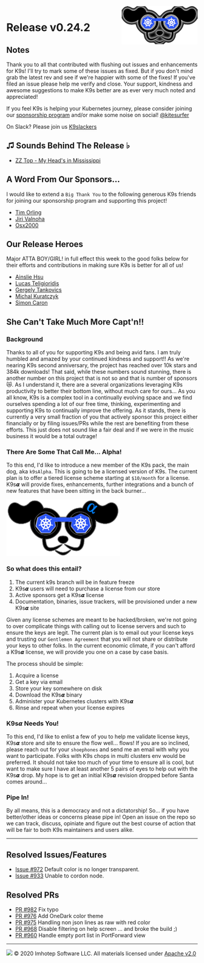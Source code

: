 <img src="https://raw.githubusercontent.com/derailed/k9s/master/assets/k9s_small.png" align="right" width="200" height="auto"/>

# Release v0.24.2

## Notes

Thank you to all that contributed with flushing out issues and enhancements for K9s! I'll try to mark some of these issues as fixed. But if you don't mind grab the latest rev and see if we're happier with some of the fixes! If you've filed an issue please help me verify and close. Your support, kindness and awesome suggestions to make K9s better are as ever very much noted and appreciated!

If you feel K9s is helping your Kubernetes journey, please consider joining our [sponsorship program](https://github.com/sponsors/derailed) and/or make some noise on social! [@kitesurfer](https://twitter.com/kitesurfer)

On Slack? Please join us [K9slackers](https://join.slack.com/t/k9sers/shared_invite/enQtOTA5MDEyNzI5MTU0LWQ1ZGI3MzliYzZhZWEyNzYxYzA3NjE0YTk1YmFmNzViZjIyNzhkZGI0MmJjYzhlNjdlMGJhYzE2ZGU1NjkyNTM)

## ♫ Sounds Behind The Release ♭

* [ZZ Top - My Head's in Mississippi](https://www.youtube.com/watch?v=Gp2PosHepzg)

## A Word From Our Sponsors...

I would like to extend a `Big Thank You` to the following generous K9s friends for joining our sponsorship program and supporting this project!

* [Tim Orling](https://github.com/moto-timo)
* [Jiri Valnoha](https://github.com/waldauf)
* [Osx2000](https://github.com/osx2000)

## Our Release Heroes

Major ATTA BOY/GIRL! in full effect this week to the good folks below for their efforts and contributions in making sure K9s is better for all of us!

* [Ainslie Hsu](https://github.com/ainslie-hsu)
* [Lucas Teligioridis](https://github.com/lucasteligioridis)
* [Gergely Tankovics](https://github.com/gtankovics)
* [Michal Kuratczyk](https://github.com/mkuratczyk)
* [Simon Caron](https://github.com/simoncaron)

## She Can't Take Much More Capt'n!!

### Background

Thanks to all of you for supporting K9s and being avid fans. I am truly humbled and amazed by your continued kindness and support!! As we're nearing K9s second anniversary, the project has reached over 10k stars and 384k downloads! That said, while these numbers sound stunning, there is another number on this project that is not so and that is number of sponsors 😿.
As I understand it, there are a several organizations leveraging K9s productivity to better their bottom line, without much care for ours...
As you all know, K9s is a complex tool in a continually evolving space and we find ourselves spending a lot of our free time, thinking, experimenting and supporting K9s to continually improve the offering. As it stands, there is currently a very small fraction of you that actively sponsor this project either financially or by filing issues/PRs while the rest are benefiting from these efforts. This just does not sound like a fair deal and if we were in the music business it would be a total outrage!

### There Are Some That Call Me... Alpha!

To this end, I'd like to introduce a new member of the K9s pack, the main dog, aka `k9sAlpha`. This is going to be a licensed version of K9s. The current plan is to offer a tiered license scheme starting at `$10/month` for a license. K9s𝞪 will provide fixes, enhancements, further integrations and a bunch of new features that have been sitting in the back burner...

<img src="https://raw.githubusercontent.com/derailed/k9s/master/assets/k9salpha.png" align="center" width="300" height="auto"/>

### So what does this entail?

1. The current k9s branch will be in feature freeze
1. K9s𝞪 users will need to purchase a license from our store
1. Active sponsors get a K9s𝞪 license
1. Documentation, binaries, issue trackers, will be provisioned under a new K9s𝞪 site

Given any license schemes are meant to be hacked/broken, we're not going to over complicate things with calling out to license servers and such to ensure the keys are legit.
The current plan is to email out your license keys and trusting our `Gentlemen Agreement` that you will not share or distribute your keys to other folks.
In the current economic climate, if you can't afford a K9s𝞪 license, we will provide you one on a case by case basis.

The process should be simple:

1. Acquire a license
1. Get a key via email
1. Store your key somewhere on disk
1. Download the K9s𝞪 binary
1. Administer your Kubernetes clusters with K9s𝞪
1. Rinse and repeat when your license expires

### K9s𝞪 Needs You!

To this end, I'd like to enlist a few of you to help me validate license keys, K9s𝞪 store and site to ensure the flow well... flows!
If you are so inclined, please reach out for your `shoephones` and send me an email with why you want to participate. Folks with K9s chops in multi clusters env would be preferred.
It should not take too much of your time to ensure all is cool, but want to make sure I have at least another 5 pairs of eyes to help out with the K9s𝞪 drop.
My hope is to get an initial K9s𝞪 revision dropped before Santa comes around...

### Pipe In!

By all means, this is a democracy and not a dictatorship! So... if you have better/other ideas or concerns please pipe in! Open an issue on the repo so we can track, discuss, opiniate and figure out the best course of action that will be fair to both K9s maintainers and users alike.

---

## Resolved Issues/Features

* [Issue #972](https://github.com/kswapd/k11s/issues/972) Default color is no longer transparent.
* [Issue #933](https://github.com/kswapd/k11s/issues/933) Unable to cordon node.

## Resolved PRs

* [PR #982](https://github.com/kswapd/k11s/pull/982) Fix typo
* [PR #976](https://github.com/kswapd/k11s/pull/976) Add OneDark color theme
* [PR #975](https://github.com/kswapd/k11s/pull/982) Handling non json lines as raw with red color
* [PR #968](https://github.com/dserailed/k9s/pull/968) Disable filtering on help screen ... and broke the build ;)
* [PR #960](https://github.com/kswapd/k11s/pull/960) Handle empty port list in PortForward view

---

<img src="https://raw.githubusercontent.com/derailed/k9s/master/assets/imhotep_logo.png" width="32" height="auto"/> © 2020 Imhotep Software LLC. All materials licensed under [Apache v2.0](http://www.apache.org/licenses/LICENSE-2.0)
